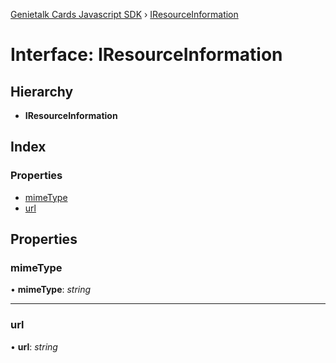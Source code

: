 [Genietalk Cards Javascript SDK](../README.md) › [IResourceInformation](iresourceinformation.md)

# Interface: IResourceInformation

## Hierarchy

* **IResourceInformation**

## Index

### Properties

* [mimeType](iresourceinformation.md#mimetype)
* [url](iresourceinformation.md#url)

## Properties

###  mimeType

• **mimeType**: *string*

___

###  url

• **url**: *string*
